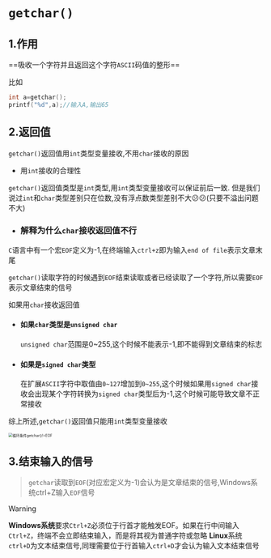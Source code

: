 # `getchar()`

## 1.作用

==吸收一个字符并且返回这个字符`ASCII`码值的整形==

比如

```c
int a=getchar();
printf("%d",a);//输入A,输出65
```



## 2.返回值

`getchar()`返回值用`int`类型变量接收,不用`char`接收的原因

- 用`int`接收的合理性

`getchar()`返回值类型是`int`类型,用`int`类型变量接收可以保证前后一致. 但是我们说过`int`和`char`类型差别只在位数,没有浮点数类型差别不大😕😕(只要不溢出问题不大)

- ### **解释为什么`char`接收返回值不行**

`C`语言中有一个宏`EOF`定义为-1,在终端输入`ctrl+z`即为输入`end of file`表示文章末尾

`getchar()`读取字符的时候遇到`EOF`结束读取或者已经读取了一个字符,所以需要`EOF`表示文章结束的信号

如果用`char`接收返回值

- #### **如果`char`类型是`unsigned char`**

	`unsigned char`范围是0~255,这个时候不能表示-1,即不能得到文章结束的标志

- #### **如果是`signed char`类型**

	在扩展`ASCII`字符中取值由`0~127`增加到`0~255`,这个时候如果用`signed char`接收会出现某个字符转换为`signed char`类型后为-1,这个时候可能导致文章不正常接收

综上所述,`getchar()`返回值只能用`int`类型变量接收

<img src="https://gitee.com/hulu135289/helloworld/raw/master/img/20250215210333813.png" alt="循环条件getchar()!=EOF" style="zoom:50%;" />

## 3.结束输入的信号

>`getchar`读取到`EOF`(对应宏定义为-1)会认为是文章结束的信号,Windows系统ctrl+Z输入`EOF`信号

> [!warning]
>
> **Windows系统**要求`Ctrl+Z`必须位于行首才能触发EOF。如果在行中间输入`Ctrl+Z`，终端不会立即结束输入，而是将其视为普通字符或忽略
> **Linux**系统`ctrl+D`为文本结束信号,同理需要位于行首输入`ctrl+D`才会认为输入文本结束信号
